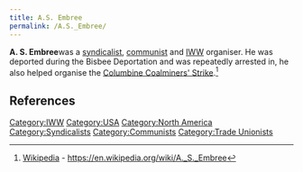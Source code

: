 ```yaml
---
title: A.S. Embree
permalink: /A.S._Embree/
---
```


**A. S. Embree**was a [syndicalist](Syndicalism "wikilink"),
[communist](Communism "wikilink") and
[IWW](Industrial_Workers_of_the_World "wikilink") organiser. He was
deported during the Bisbee Deportation and was repeatedly arrested in,
he also helped organise the [Columbine Coalminers'
Strike](Columbine_Massacre_(1927) "wikilink").[^1]

## References

<references />

[Category:IWW](Category:IWW "wikilink")
[Category:USA](Category:USA "wikilink") [Category:North
America](Category:North_America "wikilink")
[Category:Syndicalists](Category:Syndicalists "wikilink")
[Category:Communists](Category:Communists "wikilink") [Category:Trade
Unionists](Category:Trade_Unionists "wikilink")

[^1]: [Wikipedia](Wikipedia "wikilink") -
    <https://en.wikipedia.org/wiki/A._S._Embree>